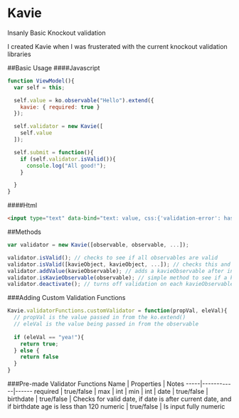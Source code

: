 # Kavie
Insanly Basic Knockout validation


I created Kavie when I was frusterated with the current knockout validation libraries


##Basic Usage
####Javascript
```javascript
function ViewModel(){
  var self = this;

  self.value = ko.observable("Hello").extend({
    kavie: { required: true }
  });

  self.validator = new Kavie([
    self.value
  ]);

  self.submit = function(){
    if (self.validator.isValid()){
      console.log("All good!");
    }

  }
}
```
####Html
```html
<input type="text" data-bind="text: value, css:{'validation-error': hasError}/>
```

##Methods
```javascript
var validator = new Kavie([observable, observable, ...]);

validator.isValid(); // checks to see if all observables are valid
validator.isValid([kavieObject, kavieObject, ...]); // checks this and array of kavie observables
validator.addValue(kavieObservable); // adds a kavieObservable after instantiateing Kavie
validator.isKavieObservable(observable); // simple method to see if a knockout observable has been extended with kavie
validator.deactivate(); // turns off validation on each kavieObservable

```


###Adding Custom Validation Functions
```javascript
Kavie.validatorFunctions.customValidator = function(propVal, eleVal){
  // propVal is the value passed in from the ko.extend()
  // eleVal is the value being passed in from the observable
  
  if (eleVal == "yea!"){
    return true;
  } else {
    return false
  }
}
```

###Pre-made Validator Functions
Name | Properties | Notes
-----|------------|------
required | true/false |
max | int |
min | int |
date | true/false |
birthdate | true/false | Checks for valid date, if date is after current date, and if birthdate age is less than 120
numeric | true/false | Is input fully numeric

